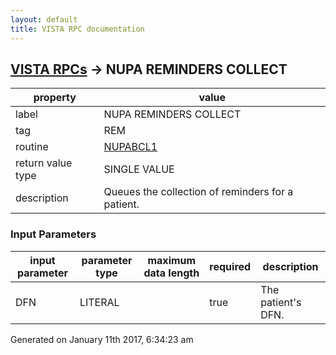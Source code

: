 ```yaml
---
layout: default
title: VISTA RPC documentation
---
```




## [VISTA RPCs](TableOfContent.md) &#8594; NUPA REMINDERS COLLECT 

 property | value 
--- | --- 
 label | NUPA REMINDERS COLLECT
 tag | REM
 routine | [NUPABCL1](http://code.osehra.org/dox/Routine_NUPABCL1_source.html)
 return value type | SINGLE VALUE
 description | Queues the collection of reminders for a patient.

### Input Parameters

| input parameter | parameter type | maximum data length | required | description | 
| --- | --- | --- | --- | --- | 
| DFN | LITERAL |  | true | The patient's DFN. | 




Generated on January 11th 2017, 6:34:23 am